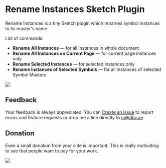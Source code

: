 # Rename Instances Sketch Plugin

Rename Instances is a tiny Sketch plugin which renames symbol instances to its master's name.

List of commands:

* **Rename All Instances** — for all instances in whole document
* **Rename All Instances on Current Page** — for current page instances only
* **Rename Selected Instances** — for selected instances only
* **Rename Instances of Selected Symbols** — for all instances of selected Symbol Masters 

![](http://i.dbv.ae/iS4N/renamer.gif)

## Feedback
Your feedback is always appreciated. You can [Create an Issue](https://github.com/exevil/sketch-grid-master/issues/new) to report errors and feature requests or drop me a line directly to [m@dbv.ae](mailto:m@dbv.ae?Subject=Sketch%20Grid%20Master%20Feedback)

## Donation
Even a small donation from your side is important. This is really motivating to see that people want to pay for your work.

[![](https://www.paypalobjects.com/en_GB/i/btn/btn_donate_LG.gif)](https://www.paypal.com/cgi-bin/webscr?cmd=_donations&business=evil%2emrfix%40gmail%2ecom&lc=GB&item_name=Sketch%20Plugin%20Donation&item_number=sketch%2dplugin&currency_code=USD&bn=PP%2dDonationsBF%3abtn_donate_LG%2egif%3aNonHosted)
